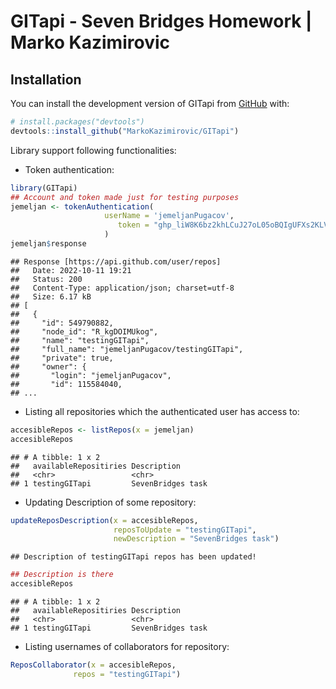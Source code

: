 
# GITapi - Seven Bridges Homework \| Marko Kazimirovic

## Installation

You can install the development version of GITapi from
[GitHub](https://github.com/) with:

``` r
# install.packages("devtools")
devtools::install_github("MarkoKazimirovic/GITapi")
```

Library support following functionalities:

-   Token authentication:

``` r
library(GITapi)
## Account and token made just for testing purposes
jemeljan <- tokenAuthentication(
                     userName = 'jemeljanPugacov',
                        token = "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"
                     )
jemeljan$response
```

    ## Response [https://api.github.com/user/repos]
    ##   Date: 2022-10-11 19:21
    ##   Status: 200
    ##   Content-Type: application/json; charset=utf-8
    ##   Size: 6.17 kB
    ## [
    ##   {
    ##     "id": 549790882,
    ##     "node_id": "R_kgDOIMUkog",
    ##     "name": "testingGITapi",
    ##     "full_name": "jemeljanPugacov/testingGITapi",
    ##     "private": true,
    ##     "owner": {
    ##       "login": "jemeljanPugacov",
    ##       "id": 115584040,
    ## ...

-   Listing all repositories which the authenticated user has access to:

``` r
accesibleRepos <- listRepos(x = jemeljan)
accesibleRepos
```

    ## # A tibble: 1 x 2
    ##   availableRepositiries Description      
    ##   <chr>                 <chr>            
    ## 1 testingGITapi         SevenBridges task

-   Updating Description of some repository:

``` r
updateReposDescription(x = accesibleRepos,
                       reposToUpdate = "testingGITapi",
                       newDescription = "SevenBridges task")
```

    ## Description of testingGITapi repos has been updated!

``` r
## Description is there
accesibleRepos
```

    ## # A tibble: 1 x 2
    ##   availableRepositiries Description      
    ##   <chr>                 <chr>            
    ## 1 testingGITapi         SevenBridges task

-   Listing usernames of collaborators for repository:

``` r
ReposCollaborator(x = accesibleRepos,
              repos = "testingGITapi")
```
